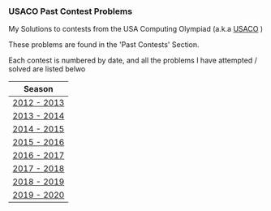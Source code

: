 ### USACO Past Contest Problems

My Solutions to contests from the USA Computing Olympiad (a.k.a [USACO](usaco.org) )

These problems are found in the 'Past Contests' Section. 

Each contest is numbered by date, and all the problems I have attempted / solved are listed belwo

| Season |
|-------| 
| [2012 - 2013](https://github.com/BinaryCrazy/programming-for-glory/tree/code-in-progress/USACO/Past%20Contest%20Problems/2012%20-%202013)  | 
| [2013 - 2014](https://github.com/BinaryCrazy/programming-for-glory/tree/code-in-progress/USACO/Past%20Contest%20Problems/2013%20-%202014)  |
| [2014 - 2015](https://github.com/BinaryCrazy/programming-for-glory/tree/code-in-progress/USACO/Past%20Contest%20Problems/2014%20-%202015) |  
| [2015 - 2016](https://github.com/BinaryCrazy/programming-for-glory/tree/code-in-progress/USACO/Past%20Contest%20Problems/2015%20-%202016)  | 
| [2016 - 2017](https://github.com/BinaryCrazy/programming-for-glory/tree/code-in-progress/USACO/Past%20Contest%20Problems/2016%20-%202017)  |
| [2017 - 2018](https://github.com/BinaryCrazy/programming-for-glory/tree/code-in-progress/USACO/Past%20Contest%20Problems/2017%20-%202018) |
| [2018 - 2019](https://github.com/BinaryCrazy/programming-for-glory/tree/code-in-progress/USACO/Past%20Contest%20Problems/2018%20-%202019) |
| [2019 - 2020](https://github.com/BinaryCrazy/programming-for-glory/tree/code-in-progress/USACO/Past%20Contest%20Problems/2019%20-%202020) |
 
